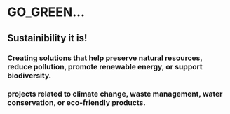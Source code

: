 # GO_GREEN... 
## Sustainibility it is!   
### Creating solutions that help preserve natural resources, reduce pollution, promote renewable energy, or support biodiversity. 
### projects related to climate change, waste management, water conservation, or eco-friendly products.
